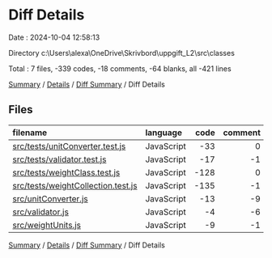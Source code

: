 # Diff Details

Date : 2024-10-04 12:58:13

Directory c:\\Users\\alexa\\OneDrive\\Skrivbord\\uppgift_L2\\src\\classes

Total : 7 files, -339 codes, -18 comments, -64 blanks, all -421 lines

[Summary](results.md) / [Details](details.md) / [Diff Summary](diff.md) / Diff Details

## Files

| filename                                                                  | language   | code | comment | blank | total |
| :------------------------------------------------------------------------ | :--------- | ---: | ------: | ----: | ----: |
| [src/tests/unitConverter.test.js](/src/tests/unitConverter.test.js)       | JavaScript |  -33 |       0 |   -11 |   -44 |
| [src/tests/validator.test.js](/src/tests/validator.test.js)               | JavaScript |  -17 |      -1 |    -3 |   -21 |
| [src/tests/weightClass.test.js](/src/tests/weightClass.test.js)           | JavaScript | -128 |       0 |   -25 |  -153 |
| [src/tests/weightCollection.test.js](/src/tests/weightCollection.test.js) | JavaScript | -135 |      -1 |   -16 |  -152 |
| [src/unitConverter.js](/src/unitConverter.js)                             | JavaScript |  -13 |      -9 |    -5 |   -27 |
| [src/validator.js](/src/validator.js)                                     | JavaScript |   -4 |      -6 |    -2 |   -12 |
| [src/weightUnits.js](/src/weightUnits.js)                                 | JavaScript |   -9 |      -1 |    -2 |   -12 |

[Summary](results.md) / [Details](details.md) / [Diff Summary](diff.md) / Diff Details
